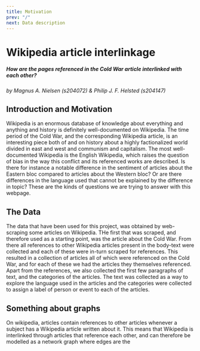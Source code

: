 ```yaml
---
title: Motivation
prev: "/"
next: Data description
---
```


# Wikipedia article interlinkage
##### How are the pages referenced in the Cold War article interlinked with each other?
*by Magnus A. Nielsen (s204072) & Philip J. F. Helsted (s204147)*

## Introduction and Motivation
Wikipedia is an enormous database of knowledge about everything and anything and history is definitely 
well-documented on Wikipedia. The time period of the Cold War, and the corresponding Wikipedia article, is an 
interesting piece both of and on history about a highly factionalized 
world divided in east and west and communism and capitalism. 
The most well-documented Wikipedia is the English Wikipedia, which raises the question of bias
in the way this conflict and its referenced works are described. Is there for instance a notable difference in the 
sentiment of articles about the Eastern bloc compared to articles about the Western bloc? Or are there differences in
the language used that cannot be explained by the difference in topic? These are the kinds of questions we are trying
to answer with this webpage.

## The Data
The data that have been used for this project, was obtained by web-scraping some articles on Wikipedia. THe first that
was scraped, and therefore used as a starting point, was the article about the Cold War. From there all references to 
other Wikipedia articles present in the body-text were collected and each of these were in-turn scraped for references.
This resulted in a collection of articles all of which were referenced on the Cold War, and for each of these we had the
articles they themselves referenced. Apart from the references, we also collected the first few paragraphs of text, and
the categories of the articles. The text was collected as a way to explore the language used in the articles
and the categories were collected to assign a label of person or event to each of the articles.




## Something about graphs
On wikipedia, articles contain references to other articles whenever a subject has a Wikipedia article written about it.
This means that Wikipedia is interlinked through articles that reference each other, and can therefore be modelled as a 
network graph where edges are the 
